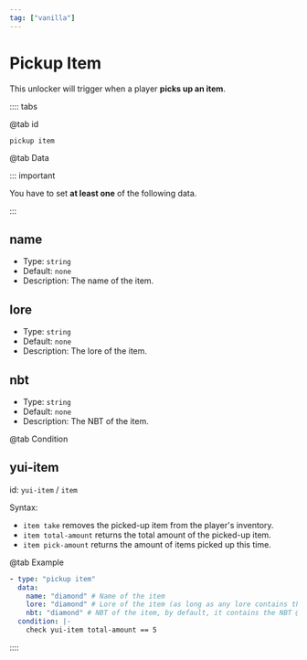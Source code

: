 ```yaml
---
tag: ["vanilla"]
---
```


# Pickup Item

This unlocker will trigger when a player **picks up an item**.

:::: tabs

@tab id

`pickup item`

@tab Data

::: important

You have to set **at least one** of the following data.

:::

## name <Badge text="Optional" type="tip" />

- Type: `string`
- Default: `none`
- Description: The name of the item.

## lore <Badge text="Optional" type="tip" />

- Type: `string`
- Default: `none`
- Description: The lore of the item.

## nbt <Badge text="Optional" type="tip" />

- Type: `string`
- Default: `none`
- Description: The NBT of the item.

@tab Condition

## yui-item

id: `yui-item` / `item`

Syntax:
- `item take` removes the picked-up item from the player's inventory.
- `item total-amount` returns the total amount of the picked-up item.
- `item pick-amount` returns the amount of items picked up this time.

@tab Example

```yaml
- type: "pickup item"
  data:
    name: "diamond" # Name of the item
    lore: "diamond" # Lore of the item (as long as any lore contains the corresponding content)
    nbt: "diamond" # NBT of the item, by default, it contains the NBT @yuillustration-item-pickup
  condition: |-
    check yui-item total-amount == 5
```

::::